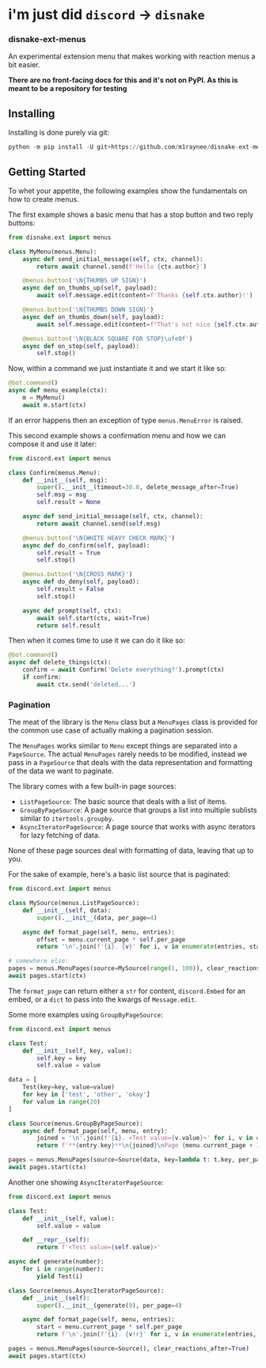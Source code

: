 # i'm just did `discord` -> `disnake`

### disnake-ext-menus

An experimental extension menu that makes working with reaction menus a bit easier.

**There are no front-facing docs for this and it's not on PyPI. As this is meant to be a repository for testing**

## Installing

Installing is done purely via git:

```py
python -m pip install -U git+https://github.com/m1raynee/disnake-ext-menus
```

## Getting Started

To whet your appetite, the following examples show the fundamentals on how to create menus.

The first example shows a basic menu that has a stop button and two reply buttons:

```py
from disnake.ext import menus

class MyMenu(menus.Menu):
    async def send_initial_message(self, ctx, channel):
        return await channel.send(f'Hello {ctx.author}')

    @menus.button('\N{THUMBS UP SIGN}')
    async def on_thumbs_up(self, payload):
        await self.message.edit(content=f'Thanks {self.ctx.author}!')

    @menus.button('\N{THUMBS DOWN SIGN}')
    async def on_thumbs_down(self, payload):
        await self.message.edit(content=f"That's not nice {self.ctx.author}...")

    @menus.button('\N{BLACK SQUARE FOR STOP}\ufe0f')
    async def on_stop(self, payload):
        self.stop()
```

Now, within a command we just instantiate it and we start it like so:

```py
@bot.command()
async def menu_example(ctx):
    m = MyMenu()
    await m.start(ctx)
```

If an error happens then an exception of type `menus.MenuError` is raised.

This second example shows a confirmation menu and how we can compose it and use it later:

```py
from discord.ext import menus

class Confirm(menus.Menu):
    def __init__(self, msg):
        super().__init__(timeout=30.0, delete_message_after=True)
        self.msg = msg
        self.result = None

    async def send_initial_message(self, ctx, channel):
        return await channel.send(self.msg)

    @menus.button('\N{WHITE HEAVY CHECK MARK}')
    async def do_confirm(self, payload):
        self.result = True
        self.stop()

    @menus.button('\N{CROSS MARK}')
    async def do_deny(self, payload):
        self.result = False
        self.stop()

    async def prompt(self, ctx):
        await self.start(ctx, wait=True)
        return self.result
```

Then when it comes time to use it we can do it like so:

```py
@bot.command()
async def delete_things(ctx):
    confirm = await Confirm('Delete everything?').prompt(ctx)
    if confirm:
        await ctx.send('deleted...')
```

### Pagination

The meat of the library is the `Menu` class but a `MenuPages` class is provided for the common use case of actually making a pagination session.

The `MenuPages` works similar to `Menu` except things are separated into a `PageSource`. The actual `MenuPages` rarely needs to be modified, instead we pass in a `PageSource` that deals with the data representation and formatting of the data we want to paginate.

The library comes with a few built-in page sources:

- `ListPageSource`: The basic source that deals with a list of items.
- `GroupByPageSource`: A page source that groups a list into multiple sublists similar to `itertools.groupby`.
- `AsyncIteratorPageSource`: A page source that works with async iterators for lazy fetching of data.

None of these page sources deal with formatting of data, leaving that up to you.

For the sake of example, here's a basic list source that is paginated:

```py
from discord.ext import menus

class MySource(menus.ListPageSource):
    def __init__(self, data):
        super().__init__(data, per_page=4)

    async def format_page(self, menu, entries):
        offset = menu.current_page * self.per_page
        return '\n'.join(f'{i}. {v}' for i, v in enumerate(entries, start=offset))

# somewhere else:
pages = menus.MenuPages(source=MySource(range(1, 100)), clear_reactions_after=True)
await pages.start(ctx)
```

The `format_page` can return either a `str` for content, `discord.Embed` for an embed, or a `dict` to pass into the kwargs of `Message.edit`.

Some more examples using `GroupByPageSource`:

```py
from discord.ext import menus

class Test:
    def __init__(self, key, value):
        self.key = key
        self.value = value

data = [
    Test(key=key, value=value)
    for key in ['test', 'other', 'okay']
    for value in range(20)
]

class Source(menus.GroupByPageSource):
    async def format_page(self, menu, entry):
        joined = '\n'.join(f'{i}. <Test value={v.value}>' for i, v in enumerate(entry.items, start=1))
        return f'**{entry.key}**\n{joined}\nPage {menu.current_page + 1}/{self.get_max_pages()}'

pages = menus.MenuPages(source=Source(data, key=lambda t: t.key, per_page=12), clear_reactions_after=True)
await pages.start(ctx)
```

Another one showing `AsyncIteratorPageSource`:

```py
from discord.ext import menus

class Test:
    def __init__(self, value):
        self.value = value

    def __repr__(self):
        return f'<Test value={self.value}>'

async def generate(number):
    for i in range(number):
        yield Test(i)

class Source(menus.AsyncIteratorPageSource):
    def __init__(self):
        super().__init__(generate(9), per_page=4)

    async def format_page(self, menu, entries):
        start = menu.current_page * self.per_page
        return f'\n'.join(f'{i}. {v!r}' for i, v in enumerate(entries, start=start))

pages = menus.MenuPages(source=Source(), clear_reactions_after=True)
await pages.start(ctx)
```
